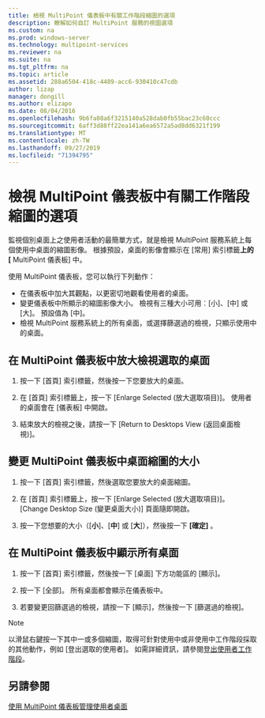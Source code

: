 ```yaml
---
title: 檢視 MultiPoint 儀表板中有關工作階段縮圖的選項
description: 瞭解如何自訂 MultiPoint 服務的視圖選項
ms.custom: na
ms.prod: windows-server
ms.technology: multipoint-services
ms.reviewer: na
ms.suite: na
ms.tgt_pltfrm: na
ms.topic: article
ms.assetid: 288a6504-418c-4489-acc6-930410c47cdb
author: lizap
manager: dongill
ms.author: elizapo
ms.date: 08/04/2016
ms.openlocfilehash: 9b6fa08a6f3215140a528dab0fb55bac23c60ccc
ms.sourcegitcommit: 6aff3d88ff22ea141a6ea6572a5ad8dd6321f199
ms.translationtype: MT
ms.contentlocale: zh-TW
ms.lasthandoff: 09/27/2019
ms.locfileid: "71394795"
---
```

# <a name="view-options-for-session-thumbnails-in-multipoint-dashboard"></a>檢視 MultiPoint 儀表板中有關工作階段縮圖的選項
監視個別桌面上之使用者活動的最簡單方式，就是檢視 MultiPoint 服務系統上每個使用中桌面的縮圖影像。 根據預設，桌面的影像會顯示在 [常用] 索引標籤**上的 [** MultiPoint 儀表板] 中。  
  
使用 MultiPoint 儀表板，您可以執行下列動作：  
  
- 在儀表板中加大其觀點，以更密切地觀看使用者的桌面。  
- 變更儀表板中所顯示的縮圖影像大小。 檢視有三種大小可用︰[小]、[中] 或 [大]。 預設值為 [中]。  
- 檢視 MultiPoint 服務系統上的所有桌面，或選擇篩選過的檢視，只顯示使用中的桌面。  
  
## <a name="to-enlarge-the-view-of-a-selected-desktop-in-multipoint-dashboard"></a>在 MultiPoint 儀表板中放大檢視選取的桌面  
  
1.  按一下 [首頁] 索引標籤，然後按一下您要放大的桌面。  
  
2.  在 [首頁] 索引標籤上，按一下 [Enlarge Selected (放大選取項目)]。 使用者的桌面會在 [儀表板] 中開啟。  
  
3.  結束放大的檢視之後，請按一下 [Return to Desktops View (返回桌面檢視)]。  
  
## <a name="to-change-the-size-of-desktop-thumbnails-in-multipoint-dashboard"></a>變更 MultiPoint 儀表板中桌面縮圖的大小  
  
1.  按一下 [首頁] 索引標籤，然後選取您要放大的桌面縮圖。  
  
2.  在 [首頁] 索引標籤上，按一下 [Enlarge Selected (放大選取項目)]。 [Change Desktop Size (變更桌面大小)] 頁面隨即開啟。  
  
3.  按一下您想要的大小（[**小**]、[**中**] 或 [**大**]），然後按一下 **[確定]** 。  
  
## <a name="to-show-all-desktops-in-multipoint-dashboard"></a>在 MultiPoint 儀表板中顯示所有桌面  
  
1.  按一下 [首頁] 索引標籤，然後按一下 [桌面] 下方功能區的 [顯示]。  
  
2.  按一下 [全部]。 所有桌面都會顯示在儀表板中。  
  
3.  若要變更回篩選過的檢視，請按一下 [顯示]，然後按一下 [篩選過的檢視]。  

>[!NOTE] 
> 以滑鼠右鍵按一下其中一或多個縮圖，取得可針對使用中或非使用中工作階段採取的其他動作，例如 [登出選取的使用者]。 如需詳細資訊，請參閱[登出使用者工作階段](Log-Off-User-Sessions.md)。

## <a name="see-also"></a>另請參閱  
[使用 MultiPoint 儀表板管理使用者桌面](Manage-User-Desktops-Using-MultiPoint-Dashboard.md)